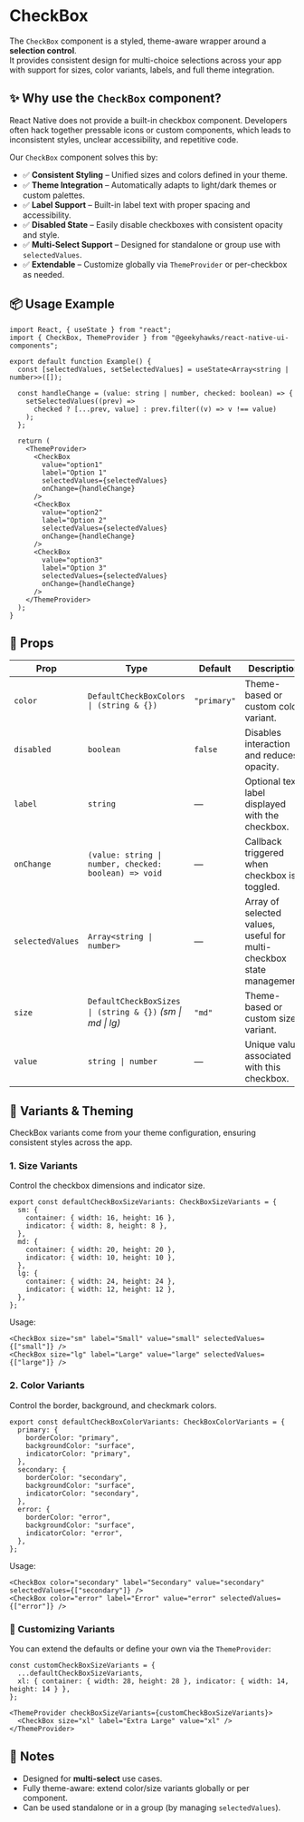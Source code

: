 # CheckBox

The `CheckBox` component is a styled, theme-aware wrapper around a **selection control**.  
It provides consistent design for multi-choice selections across your app with support for sizes, color variants, labels, and full theme integration.

## ✨ Why use the `CheckBox` component?

React Native does not provide a built-in checkbox component. Developers often hack together pressable icons or custom components, which leads to inconsistent styles, unclear accessibility, and repetitive code.  

Our `CheckBox` component solves this by:

- ✅ **Consistent Styling** – Unified sizes and colors defined in your theme.  
- ✅ **Theme Integration** – Automatically adapts to light/dark themes or custom palettes.  
- ✅ **Label Support** – Built-in label text with proper spacing and accessibility.  
- ✅ **Disabled State** – Easily disable checkboxes with consistent opacity and style.  
- ✅ **Multi-Select Support** – Designed for standalone or group use with `selectedValues`.  
- ✅ **Extendable** – Customize globally via `ThemeProvider` or per-checkbox as needed.  


## 📦 Usage Example

```tsx
import React, { useState } from "react";
import { CheckBox, ThemeProvider } from "@geekyhawks/react-native-ui-components";

export default function Example() {
  const [selectedValues, setSelectedValues] = useState<Array<string | number>>([]);

  const handleChange = (value: string | number, checked: boolean) => {
    setSelectedValues((prev) =>
      checked ? [...prev, value] : prev.filter((v) => v !== value)
    );
  };

  return (
    <ThemeProvider>
      <CheckBox
        value="option1"
        label="Option 1"
        selectedValues={selectedValues}
        onChange={handleChange}
      />
      <CheckBox
        value="option2"
        label="Option 2"
        selectedValues={selectedValues}
        onChange={handleChange}
      />
      <CheckBox
        value="option3"
        label="Option 3"
        selectedValues={selectedValues}
        onChange={handleChange}
      />
    </ThemeProvider>
  );
}
```


## 🔧 Props

| Prop             | Type                                                       | Default     | Description                                                           |
| ---------------- | ---------------------------------------------------------- | ----------- | --------------------------------------------------------------------- |
| `color`          | `DefaultCheckBoxColors \| (string & {})`                   | `"primary"` | Theme-based or custom color variant.                                  |
| `disabled`       | `boolean`                                                  | `false`     | Disables interaction and reduces opacity.                             |
| `label`          | `string`                                                   | —           | Optional text label displayed with the checkbox.                      |
| `onChange`       | `(value: string \| number, checked: boolean) => void`      | —           | Callback triggered when checkbox is toggled.                          |
| `selectedValues` | `Array<string \| number>`                                  | —           | Array of selected values, useful for multi-checkbox state management. |
| `size`           | `DefaultCheckBoxSizes \| (string & {})` *(sm \| md \| lg)* | `"md"`      | Theme-based or custom size variant.                                   |
| `value`          | `string \| number`                                         | —           | Unique value associated with this checkbox.                           |


## 🎨 Variants & Theming

CheckBox variants come from your theme configuration, ensuring consistent styles across the app.

### 1. Size Variants

Control the checkbox dimensions and indicator size.

```tsx
export const defaultCheckBoxSizeVariants: CheckBoxSizeVariants = {
  sm: {
    container: { width: 16, height: 16 },
    indicator: { width: 8, height: 8 },
  },
  md: {
    container: { width: 20, height: 20 },
    indicator: { width: 10, height: 10 },
  },
  lg: {
    container: { width: 24, height: 24 },
    indicator: { width: 12, height: 12 },
  },
};
```

Usage:

```tsx
<CheckBox size="sm" label="Small" value="small" selectedValues={["small"]} />
<CheckBox size="lg" label="Large" value="large" selectedValues={["large"]} />
```

### 2. Color Variants

Control the border, background, and checkmark colors.

```tsx
export const defaultCheckBoxColorVariants: CheckBoxColorVariants = {
  primary: {
    borderColor: "primary",
    backgroundColor: "surface",
    indicatorColor: "primary",
  },
  secondary: {
    borderColor: "secondary",
    backgroundColor: "surface",
    indicatorColor: "secondary",
  },
  error: {
    borderColor: "error",
    backgroundColor: "surface",
    indicatorColor: "error",
  },
};
```

Usage:

```tsx
<CheckBox color="secondary" label="Secondary" value="secondary" selectedValues={["secondary"]} />
<CheckBox color="error" label="Error" value="error" selectedValues={["error"]} />
```

### 🔧 Customizing Variants

You can extend the defaults or define your own via the `ThemeProvider`:

```tsx
const customCheckBoxSizeVariants = {
  ...defaultCheckBoxSizeVariants,
  xl: { container: { width: 28, height: 28 }, indicator: { width: 14, height: 14 } },
};

<ThemeProvider checkBoxSizeVariants={customCheckBoxSizeVariants}>
  <CheckBox size="xl" label="Extra Large" value="xl" />
</ThemeProvider>
```

## 📓 Notes

- Designed for **multi-select** use cases.
- Fully theme-aware: extend color/size variants globally or per component.
- Can be used standalone or in a group (by managing `selectedValues`).
